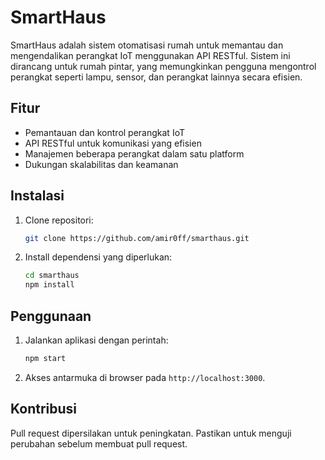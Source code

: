 
# SmartHaus

SmartHaus adalah sistem otomatisasi rumah untuk memantau dan mengendalikan perangkat IoT menggunakan API RESTful. Sistem ini dirancang untuk rumah pintar, yang memungkinkan pengguna mengontrol perangkat seperti lampu, sensor, dan perangkat lainnya secara efisien.

## Fitur

- Pemantauan dan kontrol perangkat IoT
- API RESTful untuk komunikasi yang efisien
- Manajemen beberapa perangkat dalam satu platform
- Dukungan skalabilitas dan keamanan

## Instalasi

1. Clone repositori:
   ```bash
   git clone https://github.com/amir0ff/smarthaus.git
   ```
2. Install dependensi yang diperlukan:
   ```bash
   cd smarthaus
   npm install
   ```

## Penggunaan

1. Jalankan aplikasi dengan perintah:
   ```bash
   npm start
   ```
2. Akses antarmuka di browser pada `http://localhost:3000`.

## Kontribusi

Pull request dipersilakan untuk peningkatan. Pastikan untuk menguji perubahan sebelum membuat pull request.
